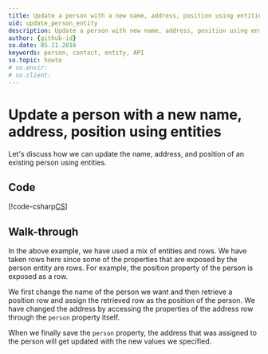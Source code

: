 ```yaml
---
title: Update a person with a new name, address, position using entities
uid: update_person_entity
description: Update a person with new name, address, position using entities
author: {github-id}
so.date: 05.11.2016
keywords: person, contact, entity, API
so.topic: howto
# so.envir:
# so.client:
---
```


# Update a person with a new name, address, position using entities

Let's discuss how we can update the name, address, and position of an existing person using entities.

## Code

[!code-csharp[CS](includes/update-person-entity.cs)]

## Walk-through

In the above example, we have used a mix of entities and rows. We have taken rows here since some of the properties that are exposed by the person entity are rows. For example, the position property of the person is exposed as a row.

We first change the name of the person we want and then retrieve a position row and assign the retrieved row as the position of the person. We have changed the address by accessing the properties of the address row through the `person` property itself.

When we finally save the `person` property, the address that was assigned to the person will get updated with the new values we specified.
